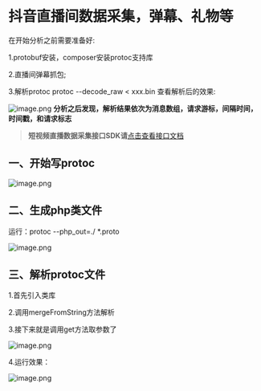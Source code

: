 # 抖音直播间数据采集，弹幕、礼物等


在开始分析之前需要准备好:

1.protobuf安装，composer安装protoc支持库

2.直播间弹幕抓包;

3.解析protoc protoc --decode_raw < xxx.bin 查看解析后的效果:

![image.png](https://cdn.nlark.com/yuque/0/2020/png/97322/1609247112340-1dcc1443-93e4-45e1-b9ff-4ed6ac6c412d.png#align=left&display=inline&height=263&name=image.png&originHeight=525&originWidth=1212&size=104034&status=done&style=none&width=606)
**分析之后发现，解析结果依次为消息数组，请求游标，间隔时间，时间戳，和请求标志**

>**短视频直播数据采集接口SDK请**[点击查看接口文档](https://docs.qq.com/doc/DU3RKUFVFdVhQbXlR) 


## 一、开始写protoc

![image.png](https://cdn.nlark.com/yuque/0/2020/png/97322/1609247126481-5ec0703e-4c6a-4b51-924d-54db485e4e4b.png#align=left&display=inline&height=234&name=image.png&originHeight=467&originWidth=547&size=23690&status=done&style=none&width=273.5)


## 二、生成php类文件

运行：protoc --php_out=./ *.proto

![image.png](https://cdn.nlark.com/yuque/0/2020/png/97322/1609247142939-f718ccea-d3da-446a-aa35-5de1dd453c06.png#align=left&display=inline&height=104&name=image.png&originHeight=208&originWidth=380&size=11151&status=done&style=none&width=190)


## 三、解析protoc文件

1.首先引入类库

2.调用mergeFromString方法解析

3.接下来就是调用get方法取参数了

![image.png](https://cdn.nlark.com/yuque/0/2020/png/97322/1609247158130-eb4c2020-8770-45ea-af5d-47100e4e06d3.png#align=left&display=inline&height=246&name=image.png&originHeight=491&originWidth=727&size=53787&status=done&style=none&width=363.5)

4.运行效果：

![image.png](https://cdn.nlark.com/yuque/0/2020/png/97322/1609247174245-f7ce5244-0e28-4be5-8087-9af151caa3c7.png#align=left&display=inline&height=421&name=image.png&originHeight=841&originWidth=805&size=45046&status=done&style=none&width=402.5)

